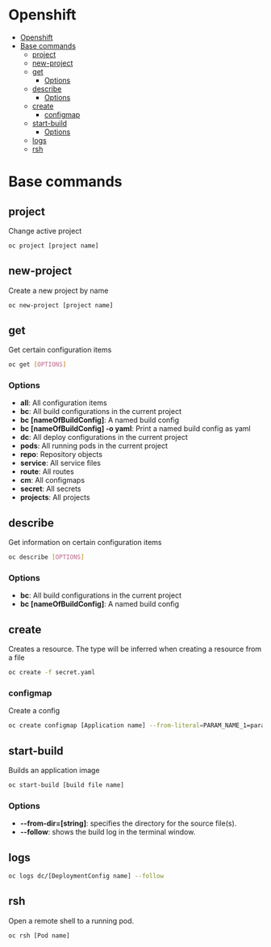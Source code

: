 # Openshift
<!--ts-->
* [Openshift](openshift.md#openshift)
* [Base commands](openshift.md#base-commands)
   * [project](openshift.md#project)
   * [new-project](openshift.md#new-project)
   * [get](openshift.md#get)
      * [Options](openshift.md#options)
   * [describe](openshift.md#describe)
      * [Options](openshift.md#options-1)
   * [create](openshift.md#create)
      * [configmap](openshift.md#configmap)
   * [start-build](openshift.md#start-build)
      * [Options](openshift.md#options-2)
   * [logs](openshift.md#logs)
   * [rsh](openshift.md#rsh)

<!-- Added by: runner, at: Tue Dec 14 13:46:43 UTC 2021 -->

<!--te-->

# Base commands

## project

Change active project

```bash
oc project [project name]
```

## new-project

Create a new project by name

```bash
oc new-project [project name]
```

## get

Get certain configuration items

```bash
oc get [OPTIONS]
```

### Options

- **all**: All configuration items
- **bc**: All build configurations in the current project
- **bc [nameOfBuildConfig]**: A named build config
- **bc [nameOfBuildConfig] -o yaml**: Print a named build config as yaml
- **dc**: All deploy configurations in the current project
- **pods**: All running pods in the current project
- **repo**: Repository objects
- **service**: All service files
- **route**: All routes
- **cm**: All configmaps
- **secret**: All secrets
- **projects**: All projects

## describe

Get information on certain configuration items

```bash
oc describe [OPTIONS]
```

### Options

- **bc**: All build configurations in the current project
- **bc [nameOfBuildConfig]**: A named build config

## create

Creates a resource. The type will be inferred when creating a resource from a file

```bash
oc create -f secret.yaml
```

### configmap

Create a config

```bash
oc create configmap [Application name] --from-literal=PARAM_NAME_1=param_value_1 --from-literal=PARAM_NAME_2=param_value_2
```

## start-build

Builds an application image

```bash
oc start-build [build file name]
```

### Options

- **--from-dir=[string]**: specifies the directory for the source file(s).
- **--follow**: shows the build log in the terminal window.

## logs

```bash
oc logs dc/[DeploymentConfig name] --follow
```

## rsh

Open a remote shell to a running pod.

```bash
oc rsh [Pod name]
```
